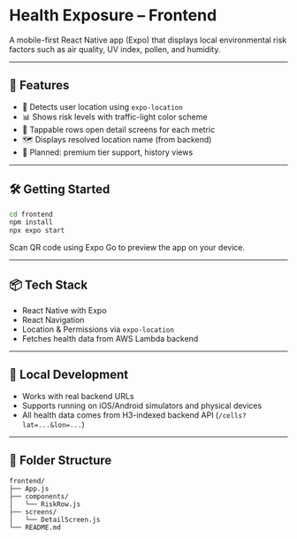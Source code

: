 # Health Exposure – Frontend

A mobile-first React Native app (Expo) that displays local environmental risk factors such as air quality, UV index, pollen, and humidity.

---

## 🚀 Features

- 📍 Detects user location using `expo-location`
- 📊 Shows risk levels with traffic-light color scheme
- 🧾 Tappable rows open detail screens for each metric
- 🗺 Displays resolved location name (from backend)
- 🔐 Planned: premium tier support, history views

---

## 🛠 Getting Started

```bash
cd frontend
npm install
npx expo start
```

Scan QR code using Expo Go to preview the app on your device.

---

## 📦 Tech Stack

- React Native with Expo
- React Navigation
- Location & Permissions via `expo-location`
- Fetches health data from AWS Lambda backend

---

## 🧪 Local Development

- Works with real backend URLs
- Supports running on iOS/Android simulators and physical devices
- All health data comes from H3-indexed backend API (`/cells?lat=...&lon=...`)

---

## 📁 Folder Structure

```
frontend/
├── App.js
├── components/
│   └── RiskRow.js
├── screens/
│   └── DetailScreen.js
└── README.md
```
